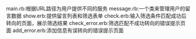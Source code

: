 main.rb:根据URL路径为用户提供不同的服务
message.rb:一个类来管理用户的留言数据
show.erb:提供留言列表和筛选表单
check.erb:输入筛选条件匹配成功后转向的页面，展示筛选结果
check_error.erb:筛选匹配不成功转向的错误提示页面
add_error.erb:添加信息有误转向的错误提示页面
